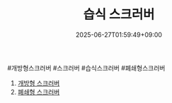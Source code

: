﻿---
title: "습식 스크러버"
date: 2025-06-27T01:59:49+09:00
lastmod: 2025-06-27T01:59:49+09:00
type: docs
sidebar:
  open: true
weight: 10
---
<div style="display:none">
  <meta property="article:published_time" content="2025-06-26T16:59:49Z" />
  <meta property="article:modified_time" content="2025-06-26T16:59:49Z" />
</div>
#개방형스크러버 #스크러버 #습식스크러버 #폐쇄형스크러버 

1. [개방형 스크러버](/industry-study/개방형-스크러버/)
2. [폐쇄형 스크러버](/industry-study/폐쇄형-스크러버/)
